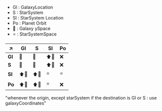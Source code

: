 - Gl : GalaxyLocation
- S : StarSystem
- Sl : StarSystem Location
- Po : Planet Orbit
- 🌌 : Galaxy ySpace
- ⭐ : StarSystemSpace

|↗️| Gl | S  | Sl | Po |
|----|----|----|----|----|
|**Gl** | 🌌 | 🌌 | ⬆️🌌  | ❌  |
|**S** | 🌌  | 🌌  | ⬆️🌌  | ❌  |
|**Sl** | ⬆️🌌 | ⬆️🌌 | ⭐ | ⭐ |
|**Po** | ⬆️🌌 | ⬆️🌌 | ⭐ | ❌  |

"whenever the origin, except starSystem if the destination is Gl or S : use galaxyCoordinates"
